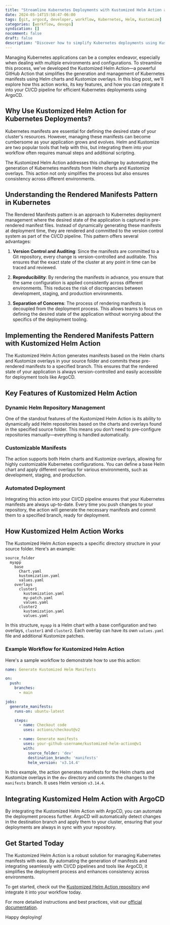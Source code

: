 ```yaml
---
title: "Streamline Kubernetes Deployments with Kustomized Helm Action and ArgoCD Integration"
date: 2024-05-14T15:58:47-06:00
tags: [git, argocd, developer, workflow, Kubernetes, Helm, Kustomize]
categories: [workflow, devops]
syndication: []
nocomment: false
draft: false
description: "Discover how to simplify Kubernetes deployments using Kustomized Helm Action and ArgoCD. Learn key features, benefits, and integration steps for efficient CI/CD pipelines."
---
```


Managing Kubernetes applications can be a complex endeavor, especially when dealing with multiple environments and configurations. To streamline this process, we've developed the Kustomized Helm Action—a powerful GitHub Action that simplifies the generation and management of Kubernetes manifests using Helm charts and Kustomize overlays.<!--more--> In this blog post, we'll explore how this action works, its key features, and how you can integrate it into your CI/CD pipeline for efficient Kubernetes deployments using ArgoCD.


## Why Use Kustomized Helm Action for Kubernetes Deployments?

Kubernetes manifests are essential for defining the desired state of your cluster's resources. However, managing these manifests can become cumbersome as your application grows and evolves. Helm and Kustomize are two popular tools that help with this, but integrating them into your workflow often requires manual steps and additional scripting.

The Kustomized Helm Action addresses this challenge by automating the generation of Kubernetes manifests from Helm charts and Kustomize overlays. This action not only simplifies the process but also ensures consistency across different environments.

## Understanding the Rendered Manifests Pattern in Kubernetes

The Rendered Manifests pattern is an approach to Kubernetes deployment management where the desired state of the application is captured in pre-rendered manifest files. Instead of dynamically generating these manifests at deployment time, they are rendered and committed to the version control system as part of the CI/CD pipeline. This pattern offers several advantages:

1. **Version Control and Auditing**: Since the manifests are committed to a Git repository, every change is version-controlled and auditable. This ensures that the exact state of the cluster at any point in time can be traced and reviewed.

2. **Reproducibility**: By rendering the manifests in advance, you ensure that the same configuration is applied consistently across different environments. This reduces the risk of discrepancies between development, staging, and production environments.

3. **Separation of Concerns**: The process of rendering manifests is decoupled from the deployment process. This allows teams to focus on defining the desired state of the application without worrying about the specifics of the deployment tooling.

## Implementing the Rendered Manifests Pattern with Kustomized Helm Action

The Kustomized Helm Action generates manifests based on the Helm charts and Kustomize overlays in your source folder and commits these pre-rendered manifests to a specified branch. This ensures that the rendered state of your application is always version-controlled and easily accessible for deployment tools like ArgoCD.

## Key Features of Kustomized Helm Action

### Dynamic Helm Repository Management

One of the standout features of the Kustomized Helm Action is its ability to dynamically add Helm repositories based on the charts and overlays found in the specified source folder. This means you don't need to pre-configure repositories manually—everything is handled automatically.

### Customizable Manifests

The action supports both Helm charts and Kustomize overlays, allowing for highly customizable Kubernetes configurations. You can define a base Helm chart and apply different overlays for various environments, such as development, staging, and production.

### Automated Deployment

Integrating this action into your CI/CD pipeline ensures that your Kubernetes manifests are always up-to-date. Every time you push changes to your repository, the action will generate the necessary manifests and commit them to a specified branch, ready for deployment.

## How Kustomized Helm Action Works

The Kustomized Helm Action expects a specific directory structure in your source folder. Here's an example:

```plaintext
source_folder
  myapp
    base
      Chart.yaml
      kustomization.yaml
      values.yaml
    overlays
      cluster1
        kustomization.yaml
        my-patch.yaml
        values.yaml
      cluster2
        kustomization.yaml
        values.yaml
```

In this structure, `myapp` is a Helm chart with a base configuration and two overlays, `cluster1` and `cluster2`. Each overlay can have its own `values.yaml` file and additional Kustomize patches.

### Example Workflow for Kustomized Helm Action

Here's a sample workflow to demonstrate how to use this action:

```yaml
name: Generate Kustomized Helm Manifests

on:
  push:
    branches:
      - main

jobs:
  generate_manifests:
    runs-on: ubuntu-latest

    steps:
      - name: Checkout code
        uses: actions/checkout@v2

      - name: Generate manifests
        uses: your-github-username/kustomized-helm-action@v1
        with:
          source_folder: 'dev'
          destination_branch: 'manifests'
          helm_version: 'v3.14.4'
```

In this example, the action generates manifests for the Helm charts and Kustomize overlays in the `dev` directory and commits the changes to the `manifests` branch. It uses Helm version `v3.14.4`.

## Integrating Kustomized Helm Action with ArgoCD

By integrating the Kustomized Helm Action with ArgoCD, you can automate the deployment process further. ArgoCD will automatically detect changes in the destination branch and apply them to your cluster, ensuring that your deployments are always in sync with your repository.

## Get Started Today

The Kustomized Helm Action is a robust solution for managing Kubernetes manifests with ease. By automating the generation of manifests and integrating seamlessly with CI/CD pipelines and tools like ArgoCD, it simplifies the deployment process and enhances consistency across environments.

To get started, check out the [Kustomized Helm Action repository](https://github.com/jamesatintegratnio/kustomized-helm-action) and integrate it into your workflow today.

For more detailed instructions and best practices, visit our [official documentation](https://github.com/JamesAtIntegratnIO/kustomized-helm-action/blob/main/README.md).

Happy deploying!
